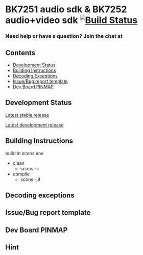 # BK7251 audio sdk & BK7252 audio+video sdk [![Build Status](https://travis-ci.org/espressif/arduino-esp32.svg?branch=master)](http://bekencorp.com)

### Need help or have a question? Join the chat at 

## Contents
- [Development Status](#development-status)
- [Building Instructions](#building-instructions)
- [Decoding Exceptions](#decoding-exceptions)
- [Issue/Bug report template](#issuebug-report-template)
- [Dev Board PINMAP](#dev-board-pinmap)

## Development Status
[Latest stable release](https://github.com/bekencorp/bk7251_rtt_audio_sdk/releases/latest/) 

[Latest development release](https://github.com/bekencorp/bk7251_rtt_audio_sdk/releases/latest/) 

## Building Instructions
build in scons env
- clean 
   + scons -c
- complie
   + scons -j8
## Decoding exceptions


## Issue/Bug report template


## Dev Board PINMAP 


## Hint